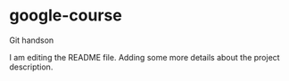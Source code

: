 # google-course
Git handson

I am editing the README file. Adding some more details about the project description.
